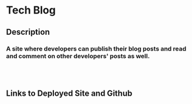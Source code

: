 # Tech Blog

## Description
### A site where developers can publish their blog posts and read and comment on other developers' posts as well. 

<br>

<!-- place image here -->
<!-- ./assets/14-mvc-homework-demo-01.gif -->

<br>

## Links to Deployed Site and Github
### 